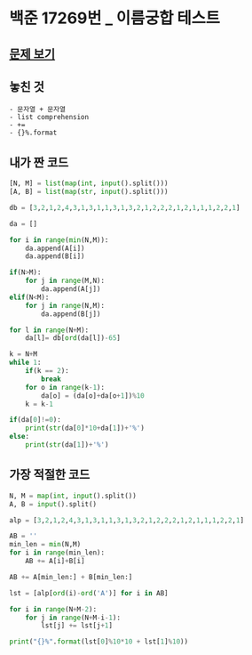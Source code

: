 # 백준 17269번 \_ 이름궁합 테스트

## [문제 보기](https://www.acmicpc.net/problem/17269)

## 놓친 것

    - 문자열 + 문자열
    - list comprehension
    - +=
    - {}%.format

## 내가 짠 코드

```python
[N, M] = list(map(int, input().split()))
[A, B] = list(map(str, input().split()))

db = [3,2,1,2,4,3,1,3,1,1,3,1,3,2,1,2,2,2,1,2,1,1,1,2,2,1]

da = []

for i in range(min(N,M)):
    da.append(A[i])
    da.append(B[i])

if(N>M):
    for j in range(M,N):
        da.append(A[j])
elif(N<M):
    for j in range(N,M):
        da.append(B[j])

for l in range(N+M):
    da[l]= db[ord(da[l])-65]

k = N+M
while 1:
    if(k == 2):
        break
    for o in range(k-1):
        da[o] = (da[o]+da[o+1])%10
    k = k-1

if(da[0]!=0):
    print(str(da[0]*10+da[1])+'%')
else:
    print(str(da[1])+'%')

```

## 가장 적절한 코드

```python
N, M = map(int, input().split())
A, B = input().split()

alp = [3,2,1,2,4,3,1,3,1,1,3,1,3,2,1,2,2,2,1,2,1,1,1,2,2,1]

AB = ''
min_len = min(N,M)
for i in range(min_len):
    AB += A[i]+B[i]

AB += A[min_len:] + B[min_len:]

lst = [alp[ord(i)-ord('A')] for i in AB]

for i in range(N+M-2):
    for j in range(N+M-i-1):
        lst[j] += lst[j+1]

print("{}%".format(lst[0]%10*10 + lst[1]%10))

```

